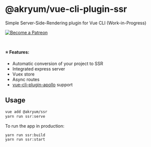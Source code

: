 # @akryum/vue-cli-plugin-ssr
Simple Server-Side-Rendering plugin for Vue CLI (Work-in-Progress)

<p>
  <a href="https://www.patreon.com/akryum" target="_blank">
    <img src="https://c5.patreon.com/external/logo/become_a_patron_button.png" alt="Become a Patreon">
  </a>
</p>

<br>

**:star: Features:**

- Automatic conversion of your project to SSR
- Integrated express server
- Vuex store
- Async routes
- [vue-cli-plugin-apollo](https://github.com/Akryum/vue-cli-plugin-apollo) support

## Usage

```bash
vue add @akryum/ssr
yarn run ssr:serve
```

To run the app in production:

```bash
yarn run ssr:build
yarn run ssr:start
```
